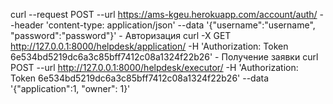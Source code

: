 curl --request POST --url https://ams-kgeu.herokuapp.com/account/auth/ --header 'content-type: application/json' --data '{"username":"username", "password":"password"}' - Авторизация
curl -X GET http://127.0.0.1:8000/helpdesk/application/ -H 'Authorization: Token 6e534bd5219dc6a3c85bff7412c08a1324f22b26' - Получение заявки
curl POST --url http://127.0.0.1:8000/helpdesk/executor/ -H 'Authorization: Token 6e534bd5219dc6a3c85bff7412c08a1324f22b26' --data '{"application":1, "owner": 1}'